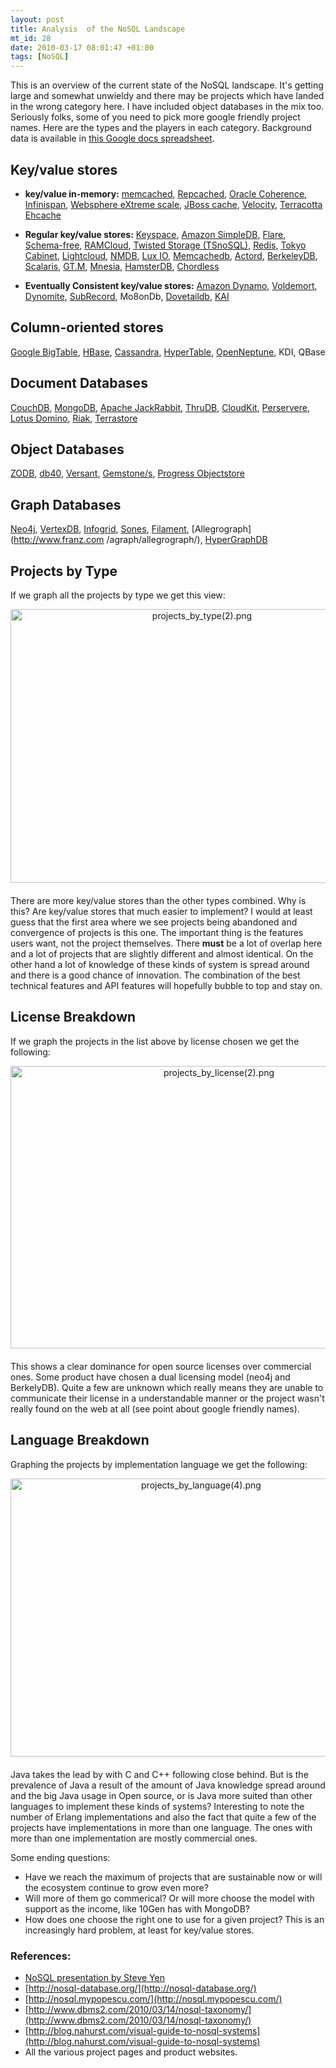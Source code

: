```yaml
--- 
layout: post
title: Analysis  of the NoSQL Landscape
mt_id: 28
date: 2010-03-17 08:01:47 +01:00
tags: [NoSQL]
---
```


This is an overview of the current state of the NoSQL landscape. It's getting large and somewhat unwieldy and there may be projects which have landed in the wrong category here. I have included object databases in the mix too. Seriously folks, some of you need to pick more google friendly project names. Here are the types and the players in each category. Background data is available in [this Google docs spreadsheet](https://spreadsheets.google.com/ccc?key=0AivRtF1K3Ma7dHFpWjllNVBnNlhyT0Y2WkpDMGdiU2c&hl=en).

## Key/value stores
* __key/value in-memory:__ [memcached](http://memcached.org/), [Repcached](http://repcached.lab.klab.org/), [Oracle Coherence](http://www.oracle.com/technology/products/coherence/index.html), [Infinispan](http://www.jboss.org/infinispan), [Websphere eXtreme scale](http://www-01.ibm.com/software/webservers/appserv/extremescale/), [JBoss cache](http://www.jboss.org/jbosscache), [Velocity](http://blogs.msdn.com/velocity/default.aspx), [Terracotta Ehcache](http://www.terracotta.org/)

* __Regular key/value stores:__ [Keyspace](http://scalien.com/keyspace/), [Amazon SimpleDB](http://aws.amazon.com/simpledb/), [Flare](http://labs.gree.jp/Top/OpenSource/Flare-en.html), [Schema-free](http://code.google.com/p/schemafree/),  [RAMCloud](http://fiz.stanford.edu:8081/display/ramcloud/Home), [Twisted Storage (TSnoSQL)](http://twistedstorage.sourceforge.net/), [Redis](http://code.google.com/p/redis/), [Tokyo Cabinet](http://1978th.net/tokyocabinet/), [Lightcloud](http://opensource.plurk.com/LightCloud/), [NMDB](http://blitiri.com.ar/p/nmdb/), [Lux IO](http://luxio.sourceforge.net/), [Memcachedb](http://memcachedb.org/), [Actord](http://code.google.com/p/actord/), [BerkeleyDB](http://www.oracle.com/technology/products/berkeley-db/index.html), [Scalaris](http://code.google.com/p/scalaris/), [GT.M](http://fisglobal.com/Products/TechnologyPlatforms/GTM/index.htm), [Mnesia](http://www.erlang.org/doc/apps/mnesia/index.html), [HamsterDB](http://hamsterdb.com/), [Chordless](http://sourceforge.net/projects/chordless/)

* __Eventually Consistent key/value stores:__ [Amazon Dynamo](http://en.wikipedia.org/wiki/Dynamo_%28storage_system%29), [Voldemort](http://project-voldemort.com/), [Dynomite](http://wiki.github.com/cliffmoon/dynomite/), [SubRecord](http://subrecord.org/), Mo8onDb, [Dovetaildb](http://millstonecw.com/dovetaildb/), [KAI](http://sourceforge.net/projects/kai/)

## Column-oriented stores
[Google BigTable](http://labs.google.com/papers/bigtable.html), [HBase](http://hadoop.apache.org/hbase/), [Cassandra](http://cassandra.apache.org/), [HyperTable](http://hypertable.org/), [OpenNeptune](http://code.google.com/p/openneptune/), KDI, QBase

## Document Databases
[CouchDB](http://couchdb.apache.org/), [MongoDB](http://www.mongodb.org/display/DOCS/Home), [Apache JackRabbit](http://jackrabbit.apache.org/), [ThruDB](http://code.google.com/p/thrudb/), [CloudKit](http://getcloudkit.com/), [Perservere](http://www.persvr.org/), [Lotus Domino](http://www-01.ibm.com/software/lotus/products/domino/), [Riak](http://riak.basho.com/), [Terrastore](http://code.google.com/p/terrastore/)

## Object Databases
[ZODB](http://zodb.org/), [db40](http://db4o.com/), [Versant](http://www.versant.com/), [Gemstone/s](http://www.gemstone.com/), [Progress Objectstore](http://web.progress.com/en/index.html)

## Graph Databases
[Neo4j](http://neo4j.org/), [VertexDB](http://www.dekorte.com/projects/opensource/vertexdb/), [Infogrid](http://infogrid.org/), [Sones](http://www.sones.com/home), [Filament](http://sourceforge.net/projects/filament/), [Allegrograph](http://www.franz.com
/agraph/allegrograph/), [HyperGraphDB](http://www.kobrix.com/hgdb.jsp)  

## Projects by Type

If we graph all the projects by type we get this view:

<img alt="projects_by_type(2).png" src="../../../images/projects_by_type%282%29.png" width="597" height="438" class="mt-image-center" style="text-align: center; display: block; margin: 0 auto 20px;" />

There are more key/value stores than the other types combined. Why is this? Are key/value stores that much easier to implement? I would at least guess that the first area where we see projects being abandoned and convergence of projects is this one. The important thing is the features users want, not the project themselves. There __must__ be a lot of overlap here and a lot of projects that are slightly different and almost identical. On the other hand a lot of knowledge of these kinds of system is spread around and there is a good chance of innovation. The combination of the best technical features and API features will hopefully bubble to top and stay on. 

## License Breakdown

If we graph the projects in the list above by license chosen we get the following:

<img alt="projects_by_license(2).png" src="../../../images/projects_by_license%282%29.png" width="651" height="452" class="mt-image-center" style="text-align: center; display: block; margin: 0 auto 20px;" />

This shows a clear dominance for open source licenses over commercial ones. Some product have chosen a dual licensing model (neo4j and BerkelyDB). Quite a few are unknown which really means they are unable to communicate their license in a understandable manner or the project wasn't really found on the web at all (see point about google friendly names). 

## Language Breakdown

Graphing the projects by implementation language we get the following:

<img alt="projects_by_language(4).png" src="../../../images/projects_by_language%284%29.png" width="594" height="445" class="mt-image-center" style="text-align: center; display: block; margin: 0 auto 20px;" />

Java takes the lead by with C and C++ following close behind. But is the prevalence of Java a result of the amount of Java knowledge spread around and the big Java usage in Open source, or is Java more suited than other languages to implement these kinds of systems? Interesting to note the number of Erlang implementations and also the fact that quite a few of the projects have implementations in more than one language. The ones with more than one implementation are mostly commercial ones. 

Some ending questions:  
* Have we reach the maximum of projects that are sustainable now or will the ecosystem continue to grow even more? 
* Will more of them go commerical? Or will more choose the model with support as the income, like 10Gen has with MongoDB?
* How does one choose the right one to use for a given project? This is an increasingly hard problem, at least for key/value stores.

### References:

* [NoSQL presentation by Steve Yen](http://dl.getdropbox.com/u/2075876/nosql-steve-yen.pdf)
* [http://nosql-database.org/](http://nosql-database.org/)
* [http://nosql.mypopescu.com/](http://nosql.mypopescu.com/)
* [http://www.dbms2.com/2010/03/14/nosql-taxonomy/](http://www.dbms2.com/2010/03/14/nosql-taxonomy/)
* [http://blog.nahurst.com/visual-guide-to-nosql-systems](http://blog.nahurst.com/visual-guide-to-nosql-systems)
* All the various project pages and product websites. 
